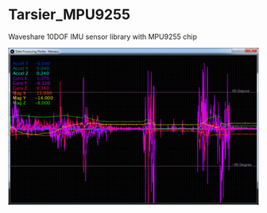 # Tarsier_MPU9255
Waveshare 10DOF IMU sensor library with MPU9255 chip

![Processing](/examples/DataProcessing/Processing3/Processing.png?raw=true "Processing Data Plotter")
